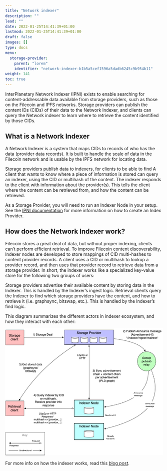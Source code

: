 ```yaml
---
title: "Network indexer"
description: ""
lead: ""
date: 2022-01-25T14:41:39+01:00
lastmod: 2022-01-25T14:41:39+01:00
draft: false
images: []
type: docs
menu:
  storage-provider:
    parent: "lorem"
    identifier: "network-indexer-b1b5a5cef1596a5dadb6245c9b954b11"
weight: 141
toc: true
---
```


InterPlanetary Network Indexer (IPNI) exists to enable searching for content-addressable data available from storage providers, such as those on the Filecoin and IPFS networks. Storage providers can publish the content IDs (CIDs) of their data to the Network Indexer, and clients can query the Network indexer to learn where to retrieve the content identified by those CIDs.

## What is a Network Indexer

A Network Indexer is a system that maps CIDs to records of who has the data (provider data records). It is built to handle the scale of data in the Filecoin network and is usable by the IPFS network for locating data.

Storage providers publish data to indexers, for clients to be able to find <!-- TODO STEF is this like cid.contact? are there others? --> A client that wants to know where a piece of information is stored can query an indexer, using the CID or multihash of the content. The indexer responds to the client with information about the provider(s). This tells the client where the content can be retrieved from, and how the content can be retrieved.

As a Storage Provider, you will need to run an Indexer Node in your setup. See the [IPNI documentation](https://github.com/ipni/storetheindex/blob/main/doc/creating-an-index-provider.md) for more information on how to create an Index Provider.

## How does the Network Indexer work?

Filecoin stores a great deal of data, but without proper indexing, clients can’t perform efficient retrieval. To improve Filecoin content discoverability, Indexer nodes are developed to store mappings of CID multi-hashes to content provider records. A client uses a CID or multihash to lookup a provider record, and then uses that provider record to retrieve data from a storage provider. In short, the indexer works like a specialized key-value store for the following two groups of users:

Storage providers advertise their available content by storing data in the Indexer. This is handled by the Indexer’s ingest logic.
Retrieval clients query the Indexer to find which storage providers have the content, and how to retrieve it (i.e. graphsync, bitswap, etc.). This is handled by the Indexer’s find logic.

This diagram summarizes the different actors in indexer ecosystem, and how they interact with each other:

[![Network Indexer ecosystem](indexer.png)](indexer.png)

For more info on how the indexer works, read this [blog post](https://filecoin.io/blog/posts/how-does-the-network-indexer-work/).
